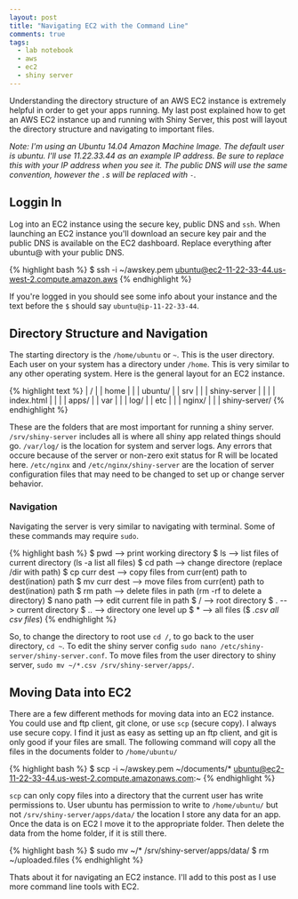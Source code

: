 ```yaml
---
layout: post
title: "Navigating EC2 with the Command Line"
comments: true
tags:
  - lab notebook
  - aws
  - ec2
  - shiny server
---
```


Understanding the directory structure of an AWS EC2 instance is extremely helpful in order to get your apps running. My last post explained how to get an AWS EC2 instance up and running with Shiny Server, this post will layout the directory structure and navigating to important files.<!--more-->

*Note: I'm using an Ubuntu 14.04 Amazon Machine Image. The default user is ubuntu. I'll use 11.22.33.44 as an example IP address. Be sure to replace this with your IP address when you see it. The public DNS will use the same convention, however the `.`s will be replaced with `-`.*

## Loggin In

Log into an EC2 instance using the secure key, public DNS and `ssh`. When launching an EC2 instance you'll download an secure key pair and the public DNS is available on the EC2 dashboard. Replace everything after ubuntu@ with your public DNS.

{% highlight bash %}
$ ssh -i ~/awskey.pem ubuntu@ec2-11-22-33-44.us-west-2.compute.amazon.aws
{% endhighlight %}

If you're logged in you should see some info about your instance and the text before the `$` should say `ubuntu@ip-11-22-33-44`.

## Directory Structure and Navigation

The starting directory is the `/home/ubuntu` or `~`. This is the user directory. Each user on your system has a directory under `/home`. This is very similar to any other operating system. Here is the general layout for an EC2 instance.

{% highlight text %}
| /
| | home
| | | ubuntu/
| | srv
| | | shiny-server
| | | | index.html
| | | | apps/
| | var
| | | log/
| | etc
| | | nginx/
| | | shiny-server/
{% endhighlight %}

These are the folders that are most important for running a shiny server. `/srv/shiny-server` includes all is where all shiny app related things should go. `/var/log/` is the location for system and server logs. Any errors that occure because of the server or non-zero exit status for R will be located here. `/etc/nginx` and `/etc/nginx/shiny-server` are the location of server configuration files that may need to be changed to set up or change server behavior.

### Navigation

Navigating the server is very similar to navigating with terminal. Some of these commands may require `sudo`.

{% highlight bash %}
$ pwd           --> print working directory
$ ls            --> list files of current directory (ls -a list all files)
$ cd path       --> change directore (replace /dir with path)
$ cp curr dest  --> copy files from curr(ent) path to dest(ination) path
$ mv curr dest  --> move files from curr(ent) path to dest(ination) path
$ rm path       --> delete files in path (rm -rf to delete a directory)
$ nano path     --> edit current file in path
$ /             --> root directory
$ .             --> current directory
$ ..            --> directory one level up
$ *             --> all files ($ *.csv all csv files*)
{% endhighlight %}

So, to change the directory to root use `cd /`, to go back to the user directory, `cd ~`. To edit the shiny server config `sudo nano /etc/shiny-server/shiny-server.conf`. To move files from the user directory to shiny server, `sudo mv ~/*.csv /srv/shiny-server/apps/`.

## Moving Data into EC2

There are a few different methods for moving data into an EC2 instance. You could use and ftp client, git clone, or use `scp` (secure copy). I always use secure copy. I find it just as easy as setting up an ftp client, and git is only good if your files are small. The following command will copy all the files in the documents folder to `/home/ubuntu/`

{% highlight bash %}
$ scp -i ~/awskey.pem ~/documents/* ubuntu@ec2-11-22-33-44.us-west-2.compute.amazonaws.com:~
{% endhighlight %}

`scp` can only copy files into a directory that the current user has write permissions to. User ubuntu has permission to write to `/home/ubuntu/` but not `/srv/shiny-server/apps/data/` the location I store any data for an app. Once the data is on EC2 I move it to the appropriate folder. Then delete the data from the home folder, if it is still there.

{% highlight bash %}
$ sudo mv ~/* /srv/shiny-server/apps/data/
$ rm ~/uploaded.files
{% endhighlight %}

Thats about it for navigating an EC2 instance. I'll add to this post as I use more command line tools with EC2.
